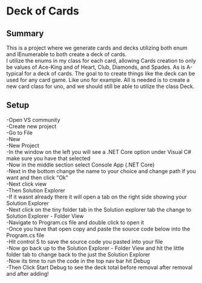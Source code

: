 <h1> Deck of Cards </h1>

<h2> Summary </h2>

This is a project where we generate cards and decks utilizing both enum and IEnumerable to both create a deck of cards.  
I utilize the enums in my class for each card, allowing Cards creation to only be values of Ace-King and of Heart, Club, 
Diamonds, and Spades.  As is A-typical for a deck of cards.  The goal to to create things like the deck 
can be used for any card game.  Like uno for example.  All is needed is to create a new card class for uno, and 
we should still be able to utilize the class Deck.

<h2> Setup </h2>

-Open VS community  
-Create new project  
-Go to File  
-New  
-New Project  
-In the window on the left you will see a .NET Core option under Visual C# make sure you have that selected  
-Now in the middle section select Console App (.NET Core)  
-Next in the bottom change the name to your choice and change path if you want and then click "Ok"  
-Next click view  
-Then Solution Explorer  
-If it wasnt already there it will open a tab on the right side showing your Solution Explorer  
-Next click on the tiny folder tab in the Solution explorer tab the change to Solution Explorer - Folder View  
-Navigate to Program.cs file and double click to open it  
-Once you have that open copy and paste the source code below into the Program.cs file  
-Hit control S to save the source code you pasted into your file  
-Now go back up to the Solution Explorer - Folder View and hit the little folder tab to change back to the just the Solution Explorer  
-Now its time to run the code in the top nav bar hit Debug  
-Then Click Start Debug to see the deck total before removal after removal and after adding!  